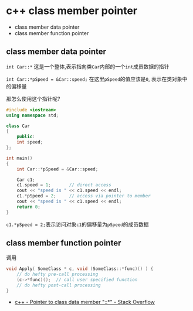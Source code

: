 c++ class member pointer
=====================

- class member data pointer
- class member function pointer


## class member data pointer


`int Car::*` 这是一个整体,表示指向类`Car`内部的一个`int`成员数据的指针

`int Car::*pSpeed = &Car::speed;` 在这里`pSpeed`的值应该是`0`,
表示在类对象中的偏移量

那怎么使用这个指针呢?

```cpp
#include <iostream>
using namespace std;

class Car
{
    public:
    int speed;
};

int main()
{
    int Car::*pSpeed = &Car::speed;

    Car c1;
    c1.speed = 1;       // direct access
    cout << "speed is " << c1.speed << endl;
    c1.*pSpeed = 2;     // access via pointer to member
    cout << "speed is " << c1.speed << endl;
    return 0;
}
```

`c1.*pSpeed = 2;`表示访问对象`c1`的偏移量为`pSpeed`的成员数据

## class member function pointer


调用

```cpp
void Apply( SomeClass * c, void (SomeClass::*func)() ) {
    // do hefty pre-call processing
    (c->*func)();  // call user specified function
    // do hefty post-call processing
}
```

- [c++ - Pointer to class data member "::\*" - Stack Overflow](https://stackoverflow.com/questions/670734/pointer-to-class-data-member)
